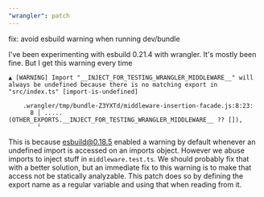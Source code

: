 ```yaml
---
"wrangler": patch
---
```


fix: avoid esbuild warning when running dev/bundle

I've been experimenting with esbuild 0.21.4 with wrangler. It's mostly been fine. But I get this warning every time

```
▲ [WARNING] Import "__INJECT_FOR_TESTING_WRANGLER_MIDDLEWARE__" will always be undefined because there is no matching export in "src/index.ts" [import-is-undefined]

    .wrangler/tmp/bundle-Z3YXTd/middleware-insertion-facade.js:8:23:
      8 │ .....(OTHER_EXPORTS.__INJECT_FOR_TESTING_WRANGLER_MIDDLEWARE__ ?? []),
        ╵
```

This is because esbuild@0.18.5 enabled a warning by default whenever an undefined import is accessed on an imports object. However we abuse imports to inject stuff in `middleware.test.ts`. We should probably fix that with a better solution, but an immediate fix to this warning is to make that access not be statically analyzable. This patch does so by defining the export name as a regular variable and using that when reading from it.
